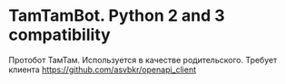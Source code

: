 # TamTamBot. Python 2 and 3 compatibility
Протобот ТамТам. Используется в качестве родительского. Требует клиента https://github.com/asvbkr/openapi_client
